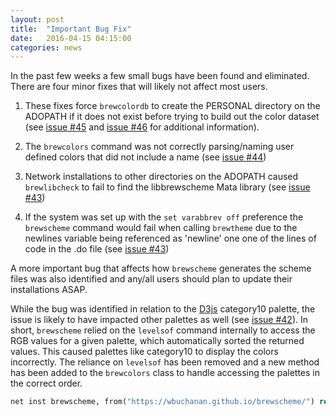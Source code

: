 ```yaml
---
layout: post
title:  "Important Bug Fix"
date:   2016-04-15 04:15:00
categories: news
---
```


In the past few weeks a few small bugs have been found and eliminated.  There are four minor fixes that will likely not affect most users.  

1. These fixes force `brewcolordb` to create the PERSONAL directory on the ADOPATH if it does not exist before trying to build out the color dataset (see [issue #45](https://github.com/wbuchanan/brewscheme/issues/45) and [issue #46](https://github.com/wbuchanan/brewscheme/issues/46) for additional information).  

2. The `brewcolors` command was not correctly parsing/naming user defined colors that did not include a name (see [issue #44](https://github.com/wbuchanan/brewscheme/issues/44))

3. Network installations to other directories on the ADOPATH caused `brewlibcheck` to fail to find the libbrewscheme Mata library (see [issue #43](https://github.com/wbuchanan/brewscheme/issues/4))

4. If the system was set up with the `set varabbrev off` preference the `brewscheme` command would fail when calling `brewtheme` due to the newlines variable being referenced as 'newline' one one of the lines of code in the .do file (see [issue #43](https://github.com/wbuchanan/brewscheme/issues/4))

A more important bug that affects how `brewscheme` generates the scheme files was also identified and any/all users should plan to update their installations ASAP.

While the bug was identified in relation to the [D3js](https://www.d3js.org) category10 palette, the issue is likely to have impacted other palettes as well (see [issue #42](https://github.com/wbuchanan/brewscheme/issues/42)).  In short, `brewscheme` relied on the `levelsof` command internally to access the RGB values for a given palette, which automatically sorted the returned values.  This caused palettes like category10 to display the colors incorrectly.  The reliance on `levelsof` has been removed and a new method has been added to the `brewcolors` class to handle accessing the palettes in the correct order.  

```Stata
net inst brewscheme, from("https://wbuchanan.github.io/brewscheme/") replace
```

